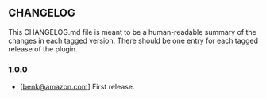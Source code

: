 CHANGELOG
---------

This CHANGELOG.md file is meant to be a human-readable summary of the changes in each
tagged version. There should be one entry for each tagged release of the plugin.

### 1.0.0
* [benk@amazon.com] First release.
